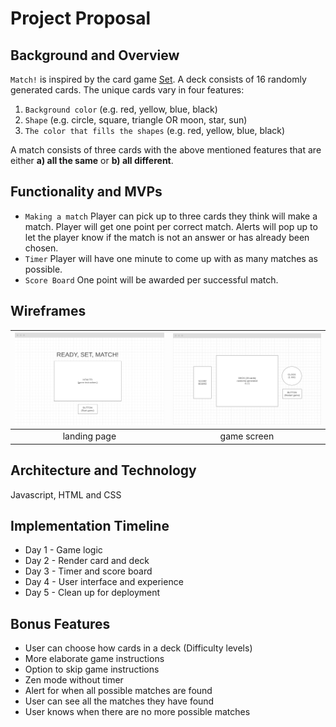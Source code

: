 # Project Proposal 

## Background and Overview 
`Match!` is inspired by the card game [Set](https://en.wikipedia.org/wiki/Set_(card_game)). A deck consists of 16 randomly generated cards. The unique cards vary in four features:
  1. `Background color` (e.g. red, yellow, blue, black)
  2. `Shape` (e.g. circle, square, triangle OR moon, star, sun)
  3. `The color that fills the shapes` (e.g. red, yellow, blue, black)

A match consists of three cards with the above mentioned features that are either **a) all the same** or **b) all different**. 

## Functionality and MVPs 
* `Making a match` Player can pick up to three cards they think will make a match. 
  Player will get one point per correct match. 
  Alerts will pop up to let the player know if the match is not an answer or has already been chosen.
* `Timer` Player will have one minute to come up with as many matches as possible. 
* `Score Board` One point will be awarded per successful match. 

## Wireframes 

<img src="./dist/images/wf_02.png" alt="landing page" width="400"/>  |  <img src="./dist/images/wf_01.png" alt="game screen" width="400"/>
:-------------------------:|:-------------------------:
landing page | game screen

## Architecture and Technology 
Javascript, HTML and CSS

## Implementation Timeline 
* Day 1 - Game logic
* Day 2 - Render card and deck 
* Day 3 - Timer and score board 
* Day 4 - User interface and experience 
* Day 5 - Clean up for deployment

## Bonus Features
* User can choose how cards in a deck (Difficulty levels)
* More elaborate game instructions
* Option to skip game instructions
* Zen mode without timer
* Alert for when all possible matches are found
* User can see all the matches they have found 
* User knows when there are no more possible matches
